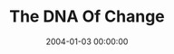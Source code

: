 ---
layout: series
series: "The DNA Of Change"
permalink: "/the-dna-of-change/"
title: The DNA Of Change
date: 2004-01-03 00:00:00
endDate: 2004-01-25 00:00:00
description: "Theres one thing that seems to be a constant presence in our lives&#58; change. In this series well take an inside look at this challenging and sometimes intimidating issue and how we can learn to not only deal with it, but use it to our advantage in everyday life."
src: "http://s3.amazonaws.com/crossroads-media/images/legacy/content/bigscreen.dna.jpg"
---
